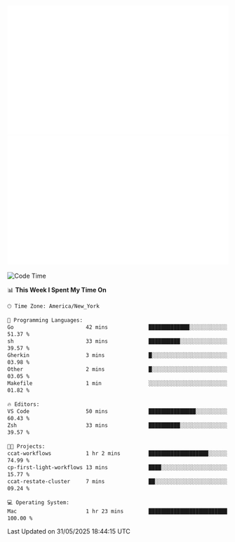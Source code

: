 <a href="https://github.com/jstrieb/github-stats">
 
![](https://github.com/evanhuang117/github-stats/blob/master/generated/overview.svg)
![](https://github.com/evanhuang117/github-stats/blob/master/generated/languages.svg)

</a>

<!--START_SECTION:waka-->
![Code Time](http://img.shields.io/badge/Code%20Time-887%20hrs%203%20mins-blue)

📊 **This Week I Spent My Time On** 

```text
🕑︎ Time Zone: America/New_York

💬 Programming Languages: 
Go                       42 mins             █████████████░░░░░░░░░░░░   51.37 % 
sh                       33 mins             ██████████░░░░░░░░░░░░░░░   39.57 % 
Gherkin                  3 mins              █░░░░░░░░░░░░░░░░░░░░░░░░   03.98 % 
Other                    2 mins              █░░░░░░░░░░░░░░░░░░░░░░░░   03.05 % 
Makefile                 1 min               ░░░░░░░░░░░░░░░░░░░░░░░░░   01.82 % 

🔥 Editors: 
VS Code                  50 mins             ███████████████░░░░░░░░░░   60.43 % 
Zsh                      33 mins             ██████████░░░░░░░░░░░░░░░   39.57 % 

🐱‍💻 Projects: 
ccat-workflows           1 hr 2 mins         ███████████████████░░░░░░   74.99 % 
cp-first-light-workflows 13 mins             ████░░░░░░░░░░░░░░░░░░░░░   15.77 % 
ccat-restate-cluster     7 mins              ██░░░░░░░░░░░░░░░░░░░░░░░   09.24 % 

💻 Operating System: 
Mac                      1 hr 23 mins        █████████████████████████   100.00 % 
```


 Last Updated on 31/05/2025 18:44:15 UTC
<!--END_SECTION:waka-->
